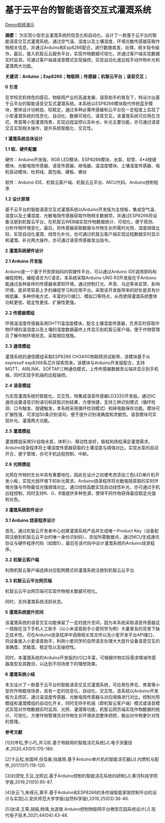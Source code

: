 # 基于云平台的智能语音交互式灌溉系统


[Demo视频演示](https://www.bilibili.com/video/BV1aV411W7Gf?share_source=copy_web)


**摘要：** 为实现小型农业灌溉系统的信息化和自动化，设计了一款基于云平台的智能语音交互式灌溉系统。通过空气温、湿度以及土壤湿度、环境光敏传感器获取作物相关信息，并通过Arduino和Esp8266配合，进行数据收发、处理，相关指令操作。最后，接入机智云云服务平台，实现作物数据可视化，并通过客户端实现数据实时监测，可通过客户端或语音模式实现操控，实现自动化或远程手动作物补光和灌溉两大功能。

**关键词：Arduino；Esp8266；物联网；传感器；机智云平台；语音交互；**

 

**0** **引言** 

在学校农机特色的感召、物联网产业的高速发展、语音助手的普及下，特设计出基于云平台的智能语音交互式灌溉系统。本系统以ESP8266模块取代传统蓝牙模块，整体设计功耗低、较稳定，通过多种必需传感器和云平台在一定程度上实现了小型灌溉系统的信息化、自动化、数据可视化、语音交互。该灌溉系统可应用在浇花、育苗等小型灌溉场景，实现远程监控以及补水、补光主要功能，亦可通过语音交互实现相关操作，提升系统智能化、交互性。

**1** **灌溉系统总体设计**

**1.1 软、硬件配置**

硬件：Arduino开发版、RGB LED模块、ESP8266模块、水泵、软管、4*4按键模块、光敏电阻传感器、语音传感器、继电器、温湿度模块、土壤湿度传感器、电机驱动模块、杜邦线、面包板、硬板、螺丝

软件：Arduino IDE、机智云客户端、机智云云平台、MCU代码、Arduino控制程序

**1.2** **设计原理**

基于云平台的智能语音交互式灌溉系统以Arduino开发版为主控板，集成空气温、湿度以及土壤湿度、光敏电阻传感器获取作物相关数据项，并通过ESP8266将设备注册到机智云平台，在机智云WEB端实现作物数据统计、可视化，便于观测、分析作物环境变化，最后，将传感器获取数据与作物生长所需的光照、湿度阈值比较，实现自动化灌溉、线性化补光，也可通过机智云客户端实现远程数据实时显示和灌溉、补光两大操作，亦可通过语音传感器发出指令。                 

**2** **灌溉系统硬件设计**

**2.1 Arduino 开发版**

Arduino是一个基于开房原始码的软硬件平台，可以通过Arduino IDE调用原码和编程控制，编程语言为C语言。本系统采取Arduino UNO R3开发版在于Arduino能通过各种各样的传感器来感知环境，通过控制灯光、声音、马达等来反馈、影响环境，是非常容易上手的编程学习和应用平台。采取该开发版带来的好处是具有价格低廉、多种供电方式、丰富的I/O接口、模拟口等特点，从而使得灌溉系统整体功耗更低、稳定性更佳、扩展性更强。

**2.2 传感器模组**

环境温湿度传感器采用DHT11温湿度模块，配合土壤湿度传感器，负责实时获取作物环境的温湿度以及土壤的湿度数据最终上传显示到机智云客户端，便于作物管理员了解作物环境状态，采取相应措施。

**2.3** **通信模组**

灌溉系统的通信模组采取ESP8266 CH340G物联网测试板带，该模块基于从expressif esp8266系芯片探索而来。该模块与Arduino开发版配合，支持MQTT、AIRLINK、SOFTAP三种通信模式，上传传感器数据至云端并显示到手机端，同时实现手机端的远程操控。

**2.4** **语音模组**

为实现灌溉系统的智能化、交互性，特集成语音传感器LD3320开发版。通过IIC通讯设置语音识别语句和获取识别结果，方便快捷，支持三种识别模式（循环检测、口令触发、按键触发，本系统采用循环检测模式）和掉电脑保存功能。模块可扩展性强，可添加50条识别语句，便于提升识别准确度和灵敏性。语音模块可实现补光、灌溉两大功能。

**2.5** **灌溉模组**

灌溉模组采用5V自吸水泵，体积小、移动性良好，吸程和扬程满足灌溉需求。Arduino烧录程序将土壤湿度传感器获取的土壤湿度与阈值对比，实现水泵的自动开合，便于管理，亦可手机远程控制、中断。

**2.6** **光照模组**

光照在作物的生长中具有重要地位，因此在设计之初便考虑添加三色LED单片机开发小板，实现光弱环境下的补光需求。Arduino烧录程序将光敏电阻获取的实时环境光强与作物最佳光强阈值对比，通过线性函数实现自动线性补光，亦可通过手机远程控制，同时支持R、G、B值提供多种色源，使得不同作物获得最佳稳定光强和光色。

**3 灌溉系统软件设计**

**3.1 Arduino 烧录程序设计**

首先，通过机智云开发者中心创建灌溉系统产品并生成唯一Product Key（设备配网注册到机智云云平台的唯一身份识别码），添加所需数据点，通过MCU生成通讯协议与硬件程序代码（如图5），最后在该代码中设计灌溉系统的Arduino烧录程序。

**3.2** **机智云客户端**

利用机智云客户端选择对应配网模式将灌溉系统注册到机智云云平台.

**3.3** **机智云云平台网页端**

机智云云平台网页端可实现作物相关数据可视化。

同时，支持灌溉系统活跃状态。

**5** **灌溉系统提升空间**

该灌溉系统的语音交互功能保留了一定的提升空间，因为本系统采取语音传感器这一措施在当下手机人工助手（以小米语音助手小爱同学为例）大量普及的背景下缺乏技术性。可在Arduino烧录程序中调用相关库文件以及小爱开发平台API接口，将设备接入小爱语音助手，利用小爱同学的自然语言处理大大提升设备语音交互的准确度、灵敏度、稳定性以及操控性。

同时，本灌溉系统的Arduino开发版的I/O口丰富，可根据作物实际需求增减传感器类型及其数目，以达到不同场景下的理想效果。

**6** **灌溉系统小结**

本文设计了一款基于云平台的智能语音交互式灌溉系统，可应用在养花、育苗等小型农作物栽培场景，具有一定的信息化、自动化、交互性。该系统以Arduino开发板为主控区，通过温湿度传感器、光敏电阻传感器与对应阈值进行对比，控制光照模组和灌溉模组的自动化开关，同时支持手机端（即机智云客户端）模式或语音模式实现对作物数据实时监测、光照、灌溉等功能，机智云网页端实现作物数据的统计、可视化，方便作物管理员对作物生长环境状态整体把控，做出对作物更针对性的管理。

**参考文献**

[1]刘岑松,罗小巧,洪习欢.基于物联网的智能浇花系统[J].电子测量技术,2020,43(01):176-180.

[2]卞云松,张国祥,任佳豪,陆晨雨.基于Arduino单片机的智能浇花器[J].内燃机与配件,2017(07):119-120.

[3]刘须悦,王豆,沈照远.基于Arduino控制的智能浇花系统的研制[J].黄河科技学院学报,2019,21(05):85-87.

[4]余云飞,朱得元,章平.基于Arduino和ESP8266的多终端智能家居控制平台的设计与实现[J].安庆师范大学学报(自然科学版),2019,25(03):36-40.

[5]张译,王霄,胡娟,杨靖,龙道银.Arduino控制物联网平台微型花园系统设计[J].现代电子技术,2021,44(04):43-48.

 
